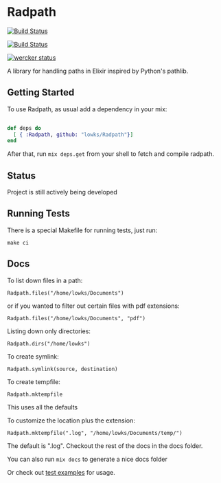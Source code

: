# Radpath

[![Build Status](https://travis-ci.org/lowks/Radpath.png?branch=master)](https://travis-ci.org/lowks/Radpath)

[![Build Status](https://drone.io/github.com/lowks/Radpath/status.png)](https://drone.io/github.com/lowks/Radpath/latest)

[![wercker status](https://app.wercker.com/status/8a98607487fbd4ad61904acbb840e31a/m/ "wercker status")](https://app.wercker.com/project/bykey/8a98607487fbd4ad61904acbb840e31a)

A library for handling paths in Elixir inspired by Python's pathlib.

## Getting Started

To use Radpath, as usual add a dependency in your mix:

``` elixir
    
def deps do
  [ { :Radpath, github: "lowks/Radpath"}]
end
```

After that, run `mix deps.get` from your shell to fetch and compile radpath.

## Status

Project is still actively being developed

## Running Tests

There is a special Makefile for running tests, just run:

```
make ci
```

## Docs

To list down files in a path:

```
Radpath.files("/home/lowks/Documents")
```

or if you wanted to filter out certain files with pdf extensions:

```
Radpath.files("/home/lowks/Documents", "pdf")
```

Listing down only directories:

```
Radpath.dirs("/home/lowks")                  
```

To create symlink:

```
Radpath.symlink(source, destination)
```

To create tempfile:

```
Radpath.mktempfile
```

This uses all the defaults

To customize the location plus the extension: 

```
Radpath.mktempfile(".log", "/home/lowks/Documents/temp/")
```

The default is ".log". Checkout the rest of the docs in the docs folder.

You can also run `mix docs` to generate a nice docs folder

Or check out [test examples](./test/radpath_test.exs) for usage.

